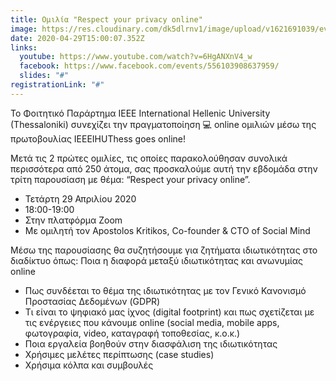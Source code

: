```yaml
---
title: Ομιλία "Respect your privacy online"
image: https://res.cloudinary.com/dk5dlrnv1/image/upload/v1621691039/events/95293237_3363907523639358_398364401456906240_n.jpg_r2azzq.jpg
date: 2020-04-29T15:00:07.352Z
links:
  youtube: https://www.youtube.com/watch?v=6HgANXnV4_w
  facebook: https://www.facebook.com/events/556103908637959/
  slides: "#"
registrationLink: "#"
---
```

Το Φοιτητικό Παράρτημα IEEE International Hellenic University (Thessaloniki) συνεχίζει την πραγματοποίηση 💻 online ομιλιών μέσω της πρωτοβουλίας IEEEIHUThess goes online!

Μετά τις 2 πρώτες ομιλίες, τις οποίες παρακολούθησαν συνολικά περισσότερα από 250 άτομα, σας προσκαλούμε αυτή την εβδομάδα στην τρίτη παρουσίαση με θέμα: “Respect your privacy online”.

- Τετάρτη 29 Απριλίου 2020
- 18:00-19:00
- Στην πλατφόρμα Zoom
- Με ομιλητή τον Apostolos Kritikos, Co-founder & CTO of Social Mind

Μέσω της παρουσίασης θα συζητήσουμε για ζητήματα ιδιωτικότητας στο διαδίκτυο όπως:
Ποια η διαφορά μεταξύ ιδιωτικότητας και ανωνυμίας online

- Πως συνδέεται το θέμα της ιδιωτικότητας με τον Γενικό Κανονισμό Προστασίας Δεδομένων (GDPR)
- Τι είναι το ψηφιακό μας ίχνος (digital footprint) και πως σχετίζεται με τις ενέργειες που κάνουμε online (social media, mobile apps, φωτογραφία, video, καταγραφή τοποθεσίας, κ.ο.κ.)
- Ποια εργαλεία βοηθούν στην διασφάλιση της ιδιωτικότητας
- Χρήσιμες μελέτες περίπτωσης (case studies)
- Χρήσιμα κόλπα και συμβουλές
